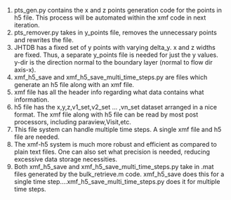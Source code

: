 1. pts_gen.py contains the x and z points generation code for the points in h5 file. This process will be automated within the xmf code in next iteration.
2. pts_remover.py takes in y_points file, removes the unnecessary points and rewrites the file.
3. JHTDB has a fixed set of y points with varying delta_y. x and z widths are fixed. Thus, a separate y_points file is needed for just the y values. y-dir is the direction normal to the boundary layer (normal to flow dir axis-x).
4. xmf_h5_save and xmf_h5_save_multi_time_steps.py are files which generate an h5 file along with an xmf file.
5. xmf file has all the header info regarding what data contains what information.
6. h5 file has the x,y,z,v1_set,v2_set ... ,vn_set dataset arranged in a nice format. The xmf file along with h5 file can be read by most post processors, including paraview,Visit,etc.
7. This file system can handle multiple time steps. A single xmf file and h5 file are needed. 
8. The xmf-h5 system is much more robust and efficient as compared to plain text files. One can also set what precision is needed, reducing excessive data storage necessities. 
9. Both xmf_h5_save and xmf_h5_save_multi_time_steps.py take in .mat files generated by the bulk_retrieve.m code. xmf_h5_save does this for a single time step....xmf_h5_save_multi_time_steps.py does it for multiple time steps.
